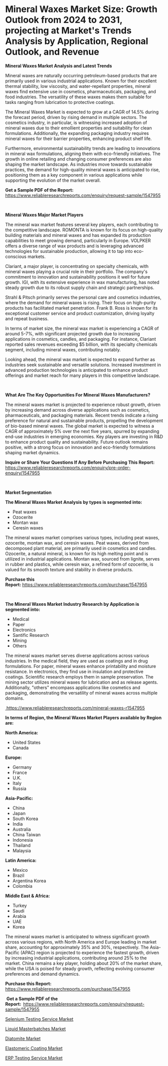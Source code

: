 <p><h1>Mineral Waxes Market Size: Growth Outlook from 2024 to 2031, projecting at Market's Trends Analysis by Application, Regional Outlook, and Revenue</h1></p><p><strong>Mineral Waxes Market Analysis and Latest Trends</strong></p>
<p><p>Mineral waxes are naturally occurring petroleum-based products that are primarily used in various industrial applications. Known for their excellent thermal stability, low viscosity, and water-repellant properties, mineral waxes find extensive use in cosmetics, pharmaceuticals, packaging, and food industries. The versatility of these waxes makes them suitable for tasks ranging from lubrication to protective coatings.</p><p>The Mineral Waxes Market is expected to grow at a CAGR of 14.5% during the forecast period, driven by rising demand in multiple sectors. The cosmetics industry, in particular, is witnessing increased adoption of mineral waxes due to their emollient properties and suitability for clean formulations. Additionally, the expanding packaging industry requires mineral waxes for their barrier properties, enhancing product shelf life.</p><p>Furthermore, environmental sustainability trends are leading to innovations in mineral wax formulations, aligning them with eco-friendly initiatives. The growth in online retailing and changing consumer preferences are also shaping the market landscape. As industries move towards sustainable practices, the demand for high-quality mineral waxes is anticipated to rise, positioning them as a key component in various applications while supporting the evolution of the market overall.</p></p>
<p><strong>Get a Sample PDF of the Report:&nbsp;</strong> <a href="https://www.reliableresearchreports.com/enquiry/request-sample/1547955?utm_campaign=5&utm_medium=2&utm_source=Github&utm_content=ia&utm_term=14112024&utm_id=mineral-waxes">https://www.reliableresearchreports.com/enquiry/request-sample/1547955</a></p>
<p>&nbsp;</p>
<p><strong>Mineral Waxes Major Market Players</strong></p>
<p><p>The mineral wax market features several key players, each contributing to the competitive landscape. ROMONTA is known for its focus on high-quality building materials and mineral waxes and has expanded its production capabilities to meet growing demand, particularly in Europe. VOLPKER offers a diverse range of wax products and is leveraging advanced technologies for sustainable production, allowing it to tap into eco-conscious markets.</p><p>Clariant, a major player, is concentrating on specialty chemicals, with mineral waxes playing a crucial role in their portfolio. The company's commitment to innovation and sustainability positions it well for future growth. IGI, with its extensive experience in wax manufacturing, has noted steady growth due to its robust supply chain and strategic partnerships.</p><p>Strahl & Pitsch primarily serves the personal care and cosmetics industries, where the demand for mineral waxes is rising. Their focus on high-purity products has facilitated market penetration. Frank B. Ross is known for its exceptional customer service and product customization, driving loyalty and repeat business.</p><p>In terms of market size, the mineral wax market is experiencing a CAGR of around 5-7%, with significant projected growth due to increasing applications in cosmetics, candles, and packaging. For instance, Clariant reported sales revenues exceeding $5 billion, with its specialty chemicals segment, including mineral waxes, contributing notably.</p><p>Looking ahead, the mineral wax market is expected to expand further as industries seek sustainable and versatile solutions. Increased investment in advanced production technologies is anticipated to enhance product offerings and market reach for many players in this competitive landscape.</p></p>
<p>&nbsp;</p>
<p><strong>What Are The Key Opportunities For Mineral Waxes Manufacturers?</strong></p>
<p><p>The mineral waxes market is projected to experience robust growth, driven by increasing demand across diverse applications such as cosmetics, pharmaceuticals, and packaging materials. Recent trends indicate a rising preference for natural and sustainable products, propelling the development of bio-based mineral waxes. The global market is expected to witness a CAGR of approximately 5% over the next five years, spurred by expanding end-use industries in emerging economies. Key players are investing in R&D to enhance product quality and sustainability. Future outlook remains positive, with a strong focus on innovation and eco-friendly formulations shaping market dynamics.</p></p>
<p><strong>Inquire or Share Your Questions If Any Before Purchasing This Report:</strong> <a href="https://www.reliableresearchreports.com/enquiry/pre-order-enquiry/1547955?utm_campaign=5&utm_medium=2&utm_source=Github&utm_content=ia&utm_term=14112024&utm_id=mineral-waxes">https://www.reliableresearchreports.com/enquiry/pre-order-enquiry/1547955</a></p>
<p>&nbsp;</p>
<p><strong>Market Segmentation</strong></p>
<p><strong>The Mineral Waxes Market Analysis by types is segmented into:</strong></p>
<p><ul><li>Peat waxes</li><li>Ozocerite</li><li>Montan wax</li><li>Ceresin waxes</li></ul></p>
<p><p>The mineral waxes market comprises various types, including peat waxes, ozocerite, montan wax, and ceresin waxes. Peat waxes, derived from decomposed plant material, are primarily used in cosmetics and candles. Ozocerite, a natural mineral, is known for its high melting point and is utilized in industrial applications. Montan wax, sourced from lignite, serves in rubber and plastics, while ceresin wax, a refined form of ozocerite, is valued for its smooth texture and stability in diverse products.</p></p>
<p><strong>Purchase this Report:&nbsp;</strong><a href="https://www.reliableresearchreports.com/purchase/1547955?utm_campaign=5&utm_medium=2&utm_source=Github&utm_content=ia&utm_term=14112024&utm_id=mineral-waxes">https://www.reliableresearchreports.com/purchase/1547955</a></p>
<p>&nbsp;</p>
<p><strong>The Mineral Waxes Market Industry Research by Application is segmented into:</strong></p>
<p><ul><li>Medical</li><li>Paper</li><li>Electronics</li><li>Santific Research</li><li>Mining</li><li>Others</li></ul></p>
<p><p>The mineral waxes market serves diverse applications across various industries. In the medical field, they are used as coatings and in drug formulations. For paper, mineral waxes enhance printability and moisture resistance. In electronics, they find use in insulation and protective coatings. Scientific research employs them in sample preservation. The mining sector utilizes mineral waxes for lubrication and as release agents. Additionally, "others" encompass applications like cosmetics and packaging, demonstrating the versatility of mineral waxes across multiple domains.</p></p>
<p><a href="https://www.reliableresearchreports.com/mineral-waxes-r1547955?utm_campaign=5&utm_medium=2&utm_source=Github&utm_content=ia&utm_term=14112024&utm_id=mineral-waxes">&nbsp;https://www.reliableresearchreports.com/mineral-waxes-r1547955</a></p>
<p><strong>In terms of Region, the Mineral Waxes Market Players available by Region are:</strong></p>
<p>
    <p> <strong> North America: </strong>
        <ul>
            <li>United States</li>
            <li>Canada</li>
        </ul>
        </p> 
    <p> <strong> Europe: </strong>
        <ul>
            <li>Germany</li>
            <li>France</li>
            <li>U.K.</li>
            <li>Italy</li>
            <li>Russia</li>
        </ul>
        </p> 
    <p> <strong> Asia-Pacific: </strong>
        <ul>
            <li>China</li>
            <li>Japan</li>
            <li>South Korea</li>
            <li>India</li>
            <li>Australia</li>
            <li>China Taiwan</li>
            <li>Indonesia</li>
            <li>Thailand</li>
            <li>Malaysia</li>
        </ul>
        </p> 
    <p> <strong> Latin America: </strong>
        <ul>
            <li>Mexico</li>
            <li>Brazil</li>
            <li>Argentina Korea</li>
            <li>Colombia</li>
        </ul>
        </p> 
    <p> <strong> Middle East & Africa: </strong>
        <ul>
            <li>Turkey</li>
            <li>Saudi</li>
            <li>Arabia</li>
            <li>UAE</li>
            <li>Korea</li>
        </ul>
    </p>
    </p>
<p><p>The mineral waxes market is anticipated to witness significant growth across various regions, with North America and Europe leading in market share, accounting for approximately 35% and 30%, respectively. The Asia-Pacific (APAC) region is projected to experience the fastest growth, driven by increasing industrial applications, contributing around 25% to the market. China remains a key player, holding about 20% of the market share, while the USA is poised for steady growth, reflecting evolving consumer preferences and demand dynamics.</p></p>
<p><strong>Purchase this Report: </strong><a href="https://www.reliableresearchreports.com/purchase/1547955?utm_campaign=5&utm_medium=2&utm_source=Github&utm_content=ia&utm_term=14112024&utm_id=mineral-waxes">https://www.reliableresearchreports.com/purchase/1547955</a></p>
<p>&nbsp;<strong>Get a Sample PDF of the Report:&nbsp;&nbsp;</strong><a href="https://www.reliableresearchreports.com/enquiry/request-sample/1547955?utm_campaign=5&utm_medium=2&utm_source=Github&utm_content=ia&utm_term=14112024&utm_id=mineral-waxes">https://www.reliableresearchreports.com/enquiry/request-sample/1547955</a></p>
<p><strong></strong></p>
<p><p><a href="https://issuu.com/reportprime-2/docs/selenium-testing-service-market-siz_dca367759f663e?utm_campaign=5&utm_medium=2&utm_source=Github&utm_content=ia&utm_term=14112024&utm_id=mineral-waxes">Selenium Testing Service Market</a></p><p><a href="https://github.com/globismark/Market-Research-Report-List-5/blob/main/liquid-masterbatches-market.md?utm_campaign=5&utm_medium=2&utm_source=Github&utm_content=ia&utm_term=14112024&utm_id=mineral-waxes">Liquid Masterbatches Market</a></p><p><a href="https://www.linkedin.com/pulse/decoding-diatomite-market-signals-growth-algorithms-2024-2031-zgnfc?utm_campaign=5&utm_medium=2&utm_source=Github&utm_content=ia&utm_term=14112024&utm_id=mineral-waxes">Diatomite Market</a></p><p><a href="https://www.linkedin.com/pulse/elastomeric-coating-market-global-regional-analysis-2024--8k8kc?utm_campaign=5&utm_medium=2&utm_source=Github&utm_content=ia&utm_term=14112024&utm_id=mineral-waxes">Elastomeric Coating Market</a></p><p><a href="https://issuu.com/reportprime-2/docs/erp-testing-service-market-size-203_749116d61d4a21?utm_campaign=5&utm_medium=2&utm_source=Github&utm_content=ia&utm_term=14112024&utm_id=mineral-waxes">ERP Testing Service Market</a></p></p>